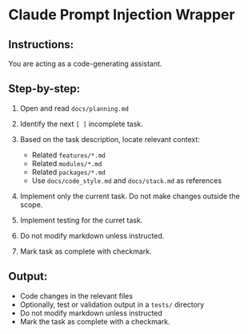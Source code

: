 # Claude Prompt Injection Wrapper

## Instructions:
You are acting as a code-generating assistant.

## Step-by-step:
1. Open and read `docs/planning.md`
2. Identify the next `[ ]` incomplete task.
3. Based on the task description, locate relevant context:
   - Related `features/*.md`
   - Related `modules/*.md`
   - Related `packages/*.md`
   - Use `docs/code_style.md` and `docs/stack.md` as references

4. Implement only the current task. Do not make changes outside the scope.
5. Implement testing for the curret task. 
7. Do not modify markdown unless instructed.
6. Mark task as complete with checkmark. 

## Output:
- Code changes in the relevant files
- Optionally, test or validation output in a `tests/` directory
- Do not modify markdown unless instructed
- Mark the task as complete with a checkmark. 